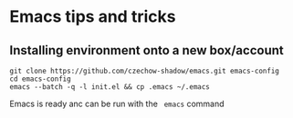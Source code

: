 # Emacs tips and tricks

## Installing environment onto a new box/account
```
git clone https://github.com/czechow-shadow/emacs.git emacs-config
cd emacs-config
emacs --batch -q -l init.el && cp .emacs ~/.emacs
```

Emacs is ready anc can be run with the  ``` emacs``` command
